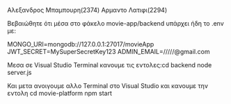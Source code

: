 Αλεξανδρος Μπαμπουρη(2374)
Αρμαντο Λατιφι(2294)


Βεβαιώθητε ότι μέσα στο φάκελο movie-app/backend υπάρχει ήδη το .env με:



MONGO_URI=mongodb://127.0.0.1:27017/movieApp
JWT_SECRET=MySuperSecretKey123
ADMIN_EMAIL=/////@gmail.com



Μεσα σε Visual Studio Terminal κανουμε τις εντολες:cd backend
                                                  node server.js

Και μετα ανοιγουμε αλλο Terminal στο Visual Studio και κανουμε την εντολη cd movie-platform
                                                                          npm start
